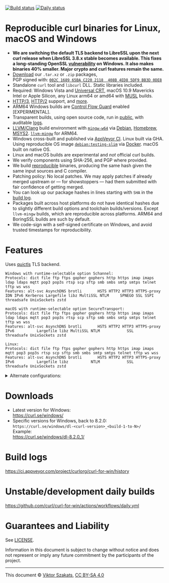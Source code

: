 <!--
Copyright (C) Viktor Szakats
SPDX-License-Identifier: CC-BY-SA-4.0
-->
[![Build status](https://ci.appveyor.com/api/projects/status/8yf6xjgq7u0cm013/branch/main?svg=true)](https://ci.appveyor.com/project/curlorg/curl-for-win/branch/main)
[![Daily status](https://github.com/curl/curl-for-win/actions/workflows/daily.yml/badge.svg)](https://github.com/curl/curl-for-win/actions/workflows/daily.yml)

# Reproducible curl binaries for Linux, macOS and Windows

- **We are switching the default TLS backend to LibreSSL upon the next curl
  release when LibreSSL 3.8.x stable becomes available. This fixes a
  long-standing OpenSSL
  [vulnerability](https://curl.se/docs/CVE-2019-5443.html) on Windows. It also
  makes binaries 40% smaller. Major crypto and curl features remain the same.**
- [Download](https://curl.se/windows/) our
  `.tar.xz` or `.zip` packages,<br>PGP signed with:
  [`002C 1689 65BA C220 2118  408B 4ED8 5DF9 BB3D 0DE8`](https://raw.githubusercontent.com/curl/curl-for-win/main/sign-pkg-public.asc)
- Standalone `curl` tool and `libcurl` DLL. Static libraries included.
- Required: Windows Vista and
  [Universal CRT](https://devblogs.microsoft.com/cppblog/introducing-the-universal-crt/),
  macOS 10.9 Mavericks Intel or Apple Silicon,
  any Linux arm64 or amd64 with [MUSL](https://en.wikipedia.org/wiki/Musl)
  builds.
- [HTTP/3](https://en.wikipedia.org/wiki/HTTP/3),
  [HTTP/2](https://en.wikipedia.org/wiki/HTTP/2) support,
  and [more](#features).
- ARM64 Windows builds are
  [Control Flow Guard](https://learn.microsoft.com/windows/win32/secbp/control-flow-guard)
  enabled [EXPERIMENTAL].
- Transparent builds, using open source code, run in
  [public](https://ci.appveyor.com/project/curlorg/curl-for-win/branch/main),
  with auditable [logs](#build-logs).
- [LLVM/Clang](https://clang.llvm.org/) build environment with
  [`mingw-w64`](https://sourceforge.net/p/mingw-w64/) via
  [Debian](https://packages.debian.org/testing/mingw-w64),
  [Homebrew](https://formulae.brew.sh/formula/mingw-w64),
  [MSYS2](https://www.msys2.org/).
  [`llvm-mingw`](https://github.com/mstorsjo/llvm-mingw) for ARM64.
- Windows cross-built and published via
  [AppVeyor CI](https://www.appveyor.com/). Linux built via GHA.
  Using reproducible OS image
  [`debian:testing-slim`](https://github.com/debuerreotype/docker-debian-artifacts/tree/dist-amd64/testing/slim)
  via [Docker](https://hub.docker.com/_/debian/). macOS built on native OS.
- Linux and macOS builds are experimental and *not* official curl builds.
- We verify components using SHA-256, and PGP where provided.
- We build [reproducible](https://reproducible-builds.org/) binaries,
  producing the same hash given the same input sources and C compiler.
- Patching policy: No local patches. We may apply patches if already merged
  upstream or &mdash; for showstoppers &mdash; had them submitted with fair
  confidence of getting merged.
- You can look up our package hashes in lines starting with `SHA` in the
  [build log](https://ci.appveyor.com/project/curlorg/curl-for-win/branch/main).
- Packages built across host platforms do not have identical hashes due to
  slightly different build options and toolchain builds/versions. Except
  `llvm-mingw` builds, which are reproducible across platforms. ARM64 and
  BoringSSL builds are such by default.
- We code-sign with a self-signed certificate on Windows, and avoid trusted
  timestamps for reproducibility.

# Features

Uses [quictls](https://github.com/quictls/openssl/) TLS backend.

```
Windows with runtime-selectable option Schannel:
Protocols: dict file ftp ftps gopher gophers http https imap imaps ldap ldaps mqtt pop3 pop3s rtsp scp sftp smb smbs smtp smtps telnet tftp ws wss
Features: alt-svc AsynchDNS brotli       HSTS HTTP2 HTTP3 HTTPS-proxy IDN IPv6 Kerberos Largefile libz MultiSSL NTLM     SPNEGO SSL SSPI threadsafe UnixSockets zstd

macOS with runtime-selectable option SecureTransport:
Protocols: dict file ftp ftps gopher gophers http https imap imaps ldap ldaps mqtt pop3 pop3s rtsp scp sftp smb smbs smtp smtps telnet tftp ws wss
Features: alt-svc AsynchDNS brotli       HSTS HTTP2 HTTP3 HTTPS-proxy     IPv6          Largefile libz MultiSSL NTLM            SSL      threadsafe UnixSockets zstd

Linux:
Protocols: dict file ftp ftps gopher gophers http https imap imaps            mqtt pop3 pop3s rtsp scp sftp smb smbs smtp smtps telnet tftp ws wss
Features: alt-svc AsynchDNS brotli       HSTS HTTP2 HTTP3 HTTPS-proxy     IPv6          Largefile libz          NTLM            SSL      threadsafe UnixSockets zstd
```
<details><summary>Alternate configurations:</summary><p>

```
"big":
Protocols: dict file ftp ftps gopher gophers http https imap imaps ldap ldaps mqtt pop3 pop3s rtsp scp sftp smb smbs smtp smtps telnet tftp ws wss
Features: alt-svc AsynchDNS brotli gsasl HSTS HTTP2 HTTP3 HTTPS-proxy IDN IPv6 Kerberos Largefile libz MultiSSL NTLM PSL SPNEGO SSL SSPI threadsafe UnixSockets zstd

"boringssl":
Protocols: dict file ftp ftps gopher gophers http https imap imaps ldap ldaps mqtt pop3 pop3s rtsp scp sftp smb smbs smtp smtps telnet tftp ws wss
Features: alt-svc AsynchDNS brotli       HSTS HTTP2 HTTP3 HTTPS-proxy IDN IPv6 Kerberos Largefile libz MultiSSL NTLM     SPNEGO SSL SSPI threadsafe UnixSockets zstd

"noh3", HTTP/2:
Protocols: dict file ftp ftps gopher gophers http https imap imaps ldap ldaps mqtt pop3 pop3s rtsp scp sftp smb smbs smtp smtps telnet tftp ws wss
Features: alt-svc AsynchDNS brotli       HSTS HTTP2       HTTPS-proxy IDN IPv6 Kerberos Largefile libz MultiSSL NTLM     SPNEGO SSL SSPI threadsafe UnixSockets zstd

"mini", without brotli and zstd, with OS TLS backend (Schannel, SecureTransport) if available:
Protocols: dict file ftp ftps gopher gophers http https imap imaps ldap ldaps mqtt pop3 pop3s rtsp scp sftp smb smbs smtp smtps telnet tftp ws wss
Features: alt-svc AsynchDNS              HSTS HTTP2       HTTPS-proxy IDN IPv6 Kerberos Largefile libz          NTLM     SPNEGO SSL SSPI threadsafe UnixSockets

"micro", without libssh2:
Protocols: dict file ftp ftps gopher gophers http https imap imaps ldap ldaps mqtt pop3 pop3s rtsp          smb smbs smtp smtps telnet tftp ws wss
Features: alt-svc AsynchDNS              HSTS HTTP2       HTTPS-proxy IDN IPv6 Kerberos Largefile libz          NTLM     SPNEGO SSL SSPI threadsafe UnixSockets

"nano", HTTP/1.1:
Protocols: dict file ftp ftps gopher gophers http https imap imaps ldap ldaps mqtt pop3 pop3s rtsp          smb smbs smtp smtps telnet tftp ws wss
Features:         AsynchDNS              HSTS             HTTPS-proxy IDN IPv6 Kerberos Largefile libz          NTLM     SPNEGO SSL SSPI threadsafe UnixSockets

"pico", HTTP/1.1-only:
Protocols:                                   http https
Features:         AsynchDNS              HSTS             HTTPS-proxy     IPv6          Largefile libz                          SSL SSPI threadsafe UnixSockets
```
</p></details>

# Downloads

* Latest version for Windows:
  <br><https://curl.se/windows/>
* Specific versions for Windows, back to 8.2.0:<br>
  `https://curl.se/windows/dl-<curl-version>_<build-1-to-N>/`
  <br>Example:
  <br><https://curl.se/windows/dl-8.2.0_1/>

# Build logs

<https://ci.appveyor.com/project/curlorg/curl-for-win/history>

# Unstable/development daily builds

<https://github.com/curl/curl-for-win/actions/workflows/daily.yml>

# Guarantees and Liability

See [LICENSE](LICENSE.md).

Information in this document is subject to change without notice and does
not represent or imply any future commitment by the participants of the
project.

---
This document &copy; [Viktor Szakats](https://vsz.me/),
[CC BY-SA 4.0](https://creativecommons.org/licenses/by-sa/4.0/)

